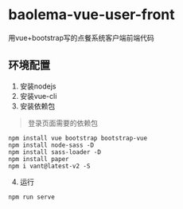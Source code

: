 # baolema-vue-user-front
用vue+bootstrap写的点餐系统客户端前端代码

## 环境配置
1. 安装nodejs
2. 安装vue-cli
3. 安装依赖包
> 登录页面需要的依赖包
```angular2html
npm install vue bootstrap bootstrap-vue
npm install node-sass -D
npm install sass-loader -D
npm install paper
npm i vant@latest-v2 -S
```
4. 运行
```
npm run serve
```
